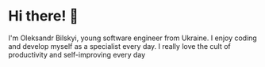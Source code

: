 # Hi there! 👋

I'm Oleksandr Bilskyi, young software engineer from Ukraine. I enjoy coding and develop myself as a specialist every day.
I really love the cult of productivity and self-improving every day

